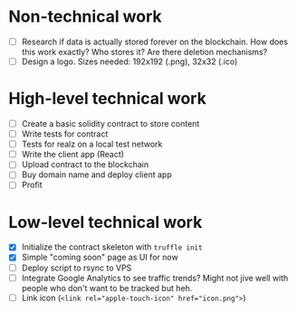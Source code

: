 # Non-technical work
- [ ] Research if data is actually stored forever on the blockchain. How does this work exactly? Who stores it? Are there deletion mechanisms?
- [ ] Design a logo. Sizes needed: 192x192 (.png), 32x32 (.ico)

# High-level technical work
- [ ] Create a basic solidity contract to store content
- [ ] Write tests for contract
- [ ] Tests for realz on a local test network
- [ ] Write the client app (React)
- [ ] Upload contract to the blockchain
- [ ] Buy domain name and deploy client app
- [ ] Profit

# Low-level technical work
- [x] Initialize the contract skeleton with `truffle init`
- [x] Simple "coming soon" page as UI for now
- [ ] Deploy script to rsync to VPS
- [ ] Integrate Google Analytics to see traffic trends? Might not jive well with people who don't want to be tracked but heh.
- [ ] Link icon (`<link rel="apple-touch-icon" href="icon.png">`)
